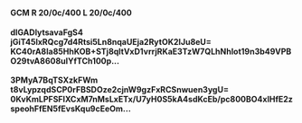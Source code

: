 #### GCM R 20/0c/400 L 20/0c/400
**dIGADlytsavaFgS4**<br/>**jGiT45lxRQcg7d4Rtsi5Ln8nqaUEja2RytOK2IJu8eU=**<br/>**KC40rA8la85HhKOB+STj8qltVxD1vrrjRKaE3TzW7QLhNhIot19n3b49VPBO29tvA8608uIYfTCh100p...**<br/><br/>
**3PMyA7BqTSXzkFWm**<br/>**t8vLypzqdSCP0rFBSDOze2cjnW9gzFxRCSnwuen3ygU=**<br/>**0KvKmLPFSFIXCxM7nMsLxETx/U7yH0S5kA4sdKcEb/pc800BO4xlHfE2zspeohFfEN5fEvsKqu9cEeOm...**